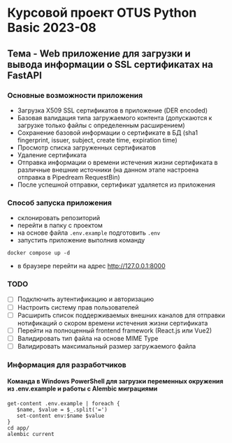 # Курсовой проект OTUS Python Basic 2023-08
## Тема - Web приложение для загрузки и вывода информации о SSL сертификатах на FastAPI


### Основные возможности приложения
- Загрузка X509 SSL сертификатов в приложение (DER encoded)
- Базовая валидация типа загружаемого контента (допускаются к загрузке только файлы с определенным расширением)
- Cохранение базовой информации о сертификате в БД (sha1 fingerprint, issuer, subject, create time, expiration time)
- Просмотр списка загруженных сертификатов
- Удаление сертификата
- Отправка информации о времени истечения жизни сертификата в различные внешние источники (на данном этапе настроена отправка в Pipedream RequestBin)
- После успешной отправки, сертификат удаляется из приложения

### Способ запуска приложения
- cклонировать репозиторий
- перейти в папку с проектом
- на основе файла `.env.example` подготовить `.env`
- запустить приложение выполнив команду
```commandline
docker compose up -d
```
- в браузере перейти на адрес http://127.0.0.1:8000

### TODO
- [ ] Подключить аутентификацию и авторизацию
- [ ] Настроить систему прав пользователей
- [ ] Расширить список поддерживаемых внешних каналов для отправки нотификаций о скором времени истечения жизни сертификата
- [ ] Перейти на полноценный frontend framework (React.js или Vue2)
- [ ] Валидировать тип файла на основе MIME Type
- [ ] Валидировать максимальный размер загружаемого файла

### Информация для разработчиков
#### Команда в Windows PowerShell для загрузки переменных окружения из .env.example и работы с Alembic миграциями
```commandline
get-content .env.example | foreach {
   $name, $value = $_.split('=')
   set-content env:$name $value
}
cd app/
alembic current

```